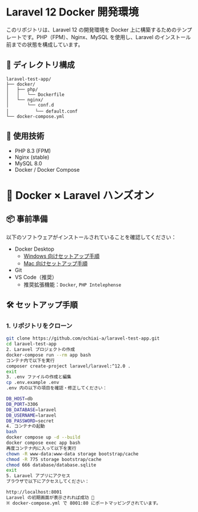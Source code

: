# Laravel 12 Docker 開発環境

このリポジトリは、Laravel 12 の開発環境を Docker 上に構築するためのテンプレートです。PHP（FPM）、Nginx、MySQL を使用し、Laravel のインストール前までの状態を構成しています。

## 📁 ディレクトリ構成

```plaintext
laravel-test-app/
├── docker/
│   ├── php/
│   │   └── Dockerfile
│   └── nginx/
│       └── conf.d
│   　　　  └── default.conf
└── docker-compose.yml
```


## 🚀 使用技術

- PHP 8.3 (FPM)
- Nginx (stable)
- MySQL 8.0
- Docker / Docker Compose

# 🐳 Docker × Laravel ハンズオン

## 📦 事前準備

以下のソフトウェアがインストールされていることを確認してください：

- Docker Desktop  
  - [Windows 向けセットアップ手順](https://qiita.com/zembutsu/items/a98f6f25ef47c04893b3)  
  - [Mac 向けセットアップ手順](https://qiita.com/cleyera_f/items/bdd3d33f13527604a663)
- Git
- VS Code（推奨）  
  - 推奨拡張機能：`Docker`, `PHP Intelephense`


## 🛠 セットアップ手順

### 1. リポジトリをクローン

```bash
git clone https://github.com/ochiai-a/laravel-test-app.git
cd laravel-test-app
2. Laravel プロジェクトの作成
docker-compose run --rm app bash
コンテナ内で以下を実行
composer create-project laravel/laravel:^12.0 .
exit
3. .env ファイルの作成と編集
cp .env.example .env
.env 内の以下の項目を確認・修正してください：

DB_HOST=db
DB_PORT=3306
DB_DATABASE=laravel
DB_USERNAME=laravel
DB_PASSWORD=secret
4. コンテナの起動
bash
docker compose up -d --build
docker compose exec app bash
再度コンテナ内に入って以下を実行
chown -R www-data:www-data storage bootstrap/cache
chmod -R 775 storage bootstrap/cache
chmod 666 database/database.sqlite
exit
5. Laravel アプリにアクセス
ブラウザで以下にアクセスしてください：

http://localhost:8001
Laravel の初期画面が表示されれば成功 🎉
※ docker-compose.yml で 8001:80 にポートマッピングされています。
